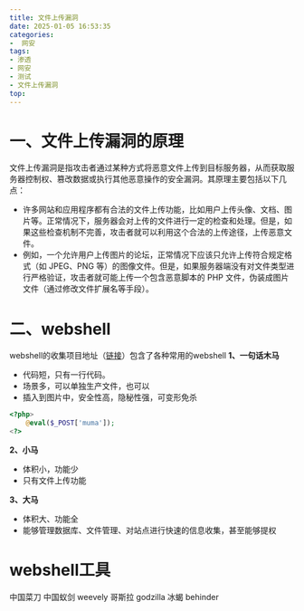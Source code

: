 ```yaml
---
title: 文件上传漏洞
date: 2025-01-05 16:53:35
categories: 
-  网安
tags: 
- 渗透
- 网安
- 测试
- 文件上传漏洞
top: 
---
```

# 一、文件上传漏洞的原理
文件上传漏洞是指攻击者通过某种方式将恶意文件上传到目标服务器，从而获取服务器控制权、篡改数据或执行其他恶意操作的安全漏洞。其原理主要包括以下几点：
- 许多网站和应用程序都有合法的文件上传功能，比如用户上传头像、文档、图片等。正常情况下，服务器会对上传的文件进行一定的检查和处理。但是，如果这些检查机制不完善，攻击者就可以利用这个合法的上传途径，上传恶意文件。
- 例如，一个允许用户上传图片的论坛，正常情况下应该只允许上传符合规定格式（如 JPEG、PNG 等）的图像文件。但是，如果服务器端没有对文件类型进行严格验证，攻击者就可能上传一个包含恶意脚本的 PHP 文件，伪装成图片文件（通过修改文件扩展名等手段）。

# 二、webshell
webshell的收集项目地址（[链接](https://github.com/tennc/webshell)）包含了各种常用的webshell 
**1、一句话木马**
- 代码短，只有一行代码。
- 场景多，可以单独生产文件，也可以
- 插入到图片中，安全性高，隐秘性强，可变形免杀

``` php
<?php>
	@eval($_POST['muma']);
<?>
```

**2、小马**
- 体积小，功能少
- 只有文件上传功能

**3、大马**
- 体积大、功能全
- 能够管理数据库、文件管理、对站点进行快速的信息收集，甚至能够提权

# webshell工具
中国菜刀
中国蚁剑
weevely
哥斯拉 godzilla
冰蝎 behinder